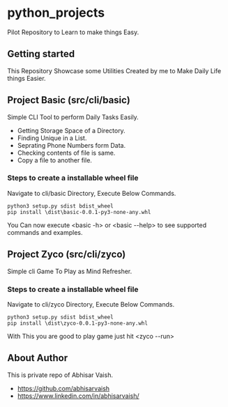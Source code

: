 #  python_projects 
Pilot Repository to Learn to make things Easy.

## Getting started

This Repository Showcase some Utilities Created by me to Make Daily Life things Easier.


## Project Basic (src/cli/basic)

Simple CLI Tool to perform Daily Tasks Easily.
- Getting Storage Space of a Directory.
- Finding Unique in a List.
- Seprating Phone Numbers form Data.
- Checking contents of file is same.
- Copy a file to another file.

### Steps to create a installable wheel file
Navigate to cli/basic Directory, Execute Below Commands.
```
python3 setup.py sdist bdist_wheel
pip install \dist\basic-0.0.1-py3-none-any.whl
```
You Can now execute <basic -h> or <basic --help> to see supported commands and examples.

## Project Zyco (src/cli/zyco)

Simple cli Game To Play as Mind Refresher.

### Steps to create a installable wheel file
Navigate to cli/zyco Directory, Execute Below Commands.
```
python3 setup.py sdist bdist_wheel
pip install \dist\zyco-0.0.1-py3-none-any.whl
```
With This you are good to play game just hit <zyco --run>

## About Author

This is private repo of Abhisar Vaish.
- https://github.com/abhisarvaish
- https://www.linkedin.com/in/abhisarvaish/